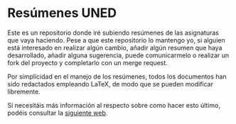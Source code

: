 # Resúmenes UNED

Este es un repositorio donde iré subiendo resúmenes de las asignaturas que
vaya haciendo. Pese a que este repositorio lo mantengo yo, si alguien está interesado en 
realizar algún cambio, añadir algún resumen que haya desarrollado, añadir alguna sugerencia,
 puede comunicarmelo o 
realizar un fork del proyecto y completarlo con un merge request.

Por simplicidad en el manejo de los resúmenes, todos los documentos han sido redactados empleando LaTeX, de modo 
que se pueden modificar libremente. 

Si necesitáis más información al respecto sobre como hacer esto último, podéis 
consultar la [siguiente web](https://docs.gitlab.com/ee/workflow/forking_workflow.html).

